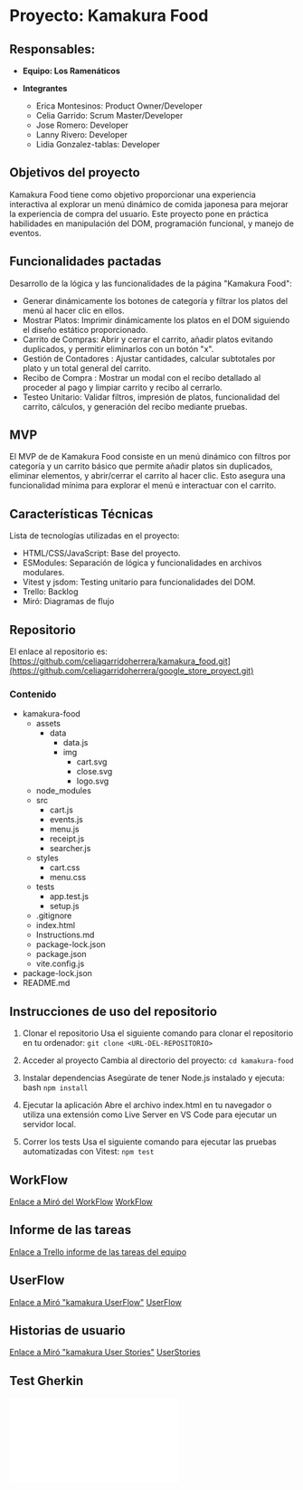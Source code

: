 # Proyecto: Kamakura Food

## **Responsables:**

- **Equipo: Los Ramenáticos**

- **Integrantes**
  - Erica Montesinos: Product Owner/Developer
  - Celia Garrido: Scrum Master/Developer
  - Jose Romero: Developer
  - Lanny Rivero: Developer
  - Lidia Gonzalez-tablas: Developer
    
## **Objetivos del proyecto**

Kamakura Food tiene como objetivo proporcionar una experiencia interactiva al explorar un menú dinámico de comida japonesa para mejorar la experiencia de compra del usuario. Este proyecto pone en práctica habilidades en manipulación del DOM, programación funcional, y manejo de eventos.

## **Funcionalidades pactadas**

Desarrollo de la lógica y las funcionalidades de la página "Kamakura Food":
- Generar dinámicamente los botones de categoría y filtrar los platos del menú al hacer clic en ellos.
- Mostrar Platos: Imprimir dinámicamente los platos en el DOM siguiendo el diseño estático proporcionado.
- Carrito de Compras: Abrir y cerrar el carrito, añadir platos evitando duplicados, y permitir eliminarlos con un botón "x".
- Gestión de Contadores : Ajustar cantidades, calcular subtotales por plato y un total general del carrito.
- Recibo de Compra : Mostrar un modal con el recibo detallado al proceder al pago y limpiar carrito y recibo al cerrarlo.
- Testeo Unitario: Validar filtros, impresión de platos, funcionalidad del carrito, cálculos, y generación del recibo mediante pruebas.
  
## **MVP**

El MVP de de Kamakura Food consiste en un menú dinámico con filtros por categoría y un carrito básico que permite añadir platos sin duplicados, eliminar elementos, y abrir/cerrar el carrito al hacer clic. Esto asegura una funcionalidad mínima para explorar el menú e interactuar con el carrito.

## **Características Técnicas**

Lista de tecnologías utilizadas en el proyecto:
- HTML/CSS/JavaScript: Base del proyecto.
- ESModules: Separación de lógica y funcionalidades en archivos modulares.
- Vitest y jsdom: Testing unitario para funcionalidades del DOM.
- Trello: Backlog
- Miró: Diagramas de flujo

## **Repositorio**

El enlace al repositorio es: [https://github.com/celiagarridoherrera/kamakura_food.git](https://github.com/celiagarridoherrera/google_store_proyect.git)

### Contenido

- kamakura-food
  - assets
    - data
       - data.js
       - img
         - cart.svg
         - close.svg
         - logo.svg
  - node_modules
  - src
    - cart.js
    - events.js
    - menu.js
    - receipt.js
    - searcher.js
  - styles
    - cart.css
    - menu.css
  - tests
    - app.test.js
    - setup.js
  - .gitignore
  - index.html
  - Instructions.md
  - package-lock.json
  - package.json
  - vite.config.js
- package-lock.json
- README.md

## **Instrucciones de uso del repositorio**

1. Clonar el repositorio
Usa el siguiente comando para clonar el repositorio en tu ordenador:
`git clone <URL-DEL-REPOSITORIO>`

3. Acceder al proyecto
Cambia al directorio del proyecto:
`cd kamakura-food`

4. Instalar dependencias
Asegúrate de tener Node.js instalado y ejecuta:
bash
`npm install`

5. Ejecutar la aplicación
Abre el archivo index.html en tu navegador o utiliza una extensión como Live Server en VS Code para ejecutar un servidor local.

6. Correr los tests
Usa el siguiente comando para ejecutar las pruebas automatizadas con Vitest:
`npm test`

## **WorkFlow**
[Enlace a Miró del WorkFlow](https://miro.com/welcomeonboard/WjlaaUtMay9yS2UyeWdncTlwQUt3VFNJNTZ0YVR6Q2RRMUZCdjdjUVV1ZWFyNG1SakJRRkNJTHJTWmc1VkhQQTRJTnVlWE80cHgxSmVIV2oyNjBwRmZxRUt0ZTdkYmlkajMvTHIrSE5NM3pQU3VVbWJmSEg1c2dHcEkxTThyT28hZQ==?share_link_id=461635771190) [WorkFlow](/documents/WorkFlow.jpg)

## **Informe de las tareas**
[Enlace a Trello informe de las tareas del equipo](https://trello.com/invite/b/67584d91c232fe2fa8053c84/ATTIe056da48199a714d54f5a352d24cf0b7A27684CF/kamakura-food)

## **UserFlow**
[Enlace a Miró "kamakura UserFlow"](https://miro.com/welcomeonboard/aWpaMjVMSnhjMDE1M084NGhYV0gxUFNodXhwWUxnUk4xSEs4bTY2QVF6SjMxMjhCV3FRemxBdXF3UEpveTlPeHpUdWtqTlhmNGR6aXR5QzBLK2tZaGZxRUt0ZTdkYmlkajMvTHIrSE5NM3pQU3VVbWJmSEg1c2dHcEkxTThyT28hZQ==?share_link_id=417388823871)
[UserFlow](/documents/UserFlow.jpg)

## **Historias de usuario**

[Enlace a Miró "kamakura User Stories"](https://miro.com/app/board/uXjVL2tS62A=/?share_link_id=149104589538)
[UserStories](/documents/kamakura%20User%20Stories.jpg)

## **Test Gherkin**

![Test Gherkin](/documents/test-gherkin.md)
